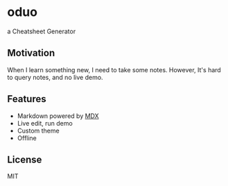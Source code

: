 # oduo
a Cheatsheet Generator

## Motivation

When I learn something new, I need to take some notes. 
However,
It's hard to query notes, and no live demo.

## Features

* Markdown powered by [MDX](https://github.com/mdx-js/mdx)
* Live edit, run demo
* Custom theme
* Offline

## License

MIT
